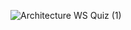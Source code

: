 ![Architecture WS Quiz (1)](https://github.com/geekyprashant52/FrontEndWebsocketApp/assets/61961514/b66c4b6e-a4c8-40e2-b966-05d40fa430bd)
